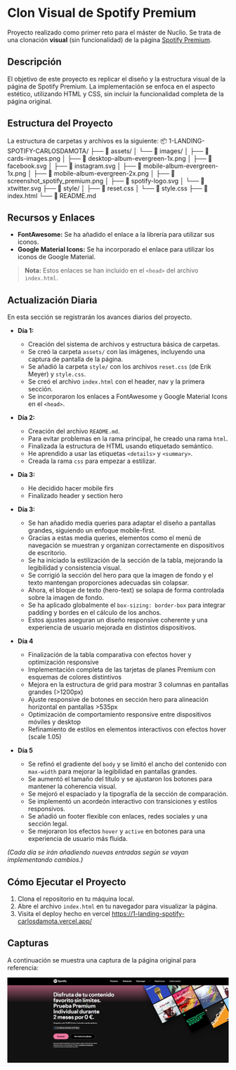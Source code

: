 # Clon Visual de Spotify Premium

Proyecto realizado como primer reto para el máster de Nuclio. Se trata de una clonación **visual** (sin funcionalidad) de la página [Spotify Premium](https://www.spotify.com/es/premium/).

## Descripción

El objetivo de este proyecto es replicar el diseño y la estructura visual de la página de Spotify Premium. La implementación se enfoca en el aspecto estético, utilizando HTML y CSS, sin incluir la funcionalidad completa de la página original.

## Estructura del Proyecto

La estructura de carpetas y archivos es la siguiente:
📦 1-LANDING-SPOTIFY-CARLOSDAMOTA/
├── 📂 assets/
│   └── 📂 images/
│       ├── 📄 cards-images.png
│       ├── 📄 desktop-album-evergreen-1x.png
│       ├── 📄 facebook.svg
│       ├── 📄 instagram.svg
│       ├── 📄 mobile-album-evergreen-1x.png
│       ├── 📄 mobile-album-evergreen-2x.png
│       ├── 📄 screenshot_spotify_premium.png
│       ├── 📄 spotify-logo.svg
│       └── 📄 xtwitter.svg
├── 📂 style/
│   ├── 📄 reset.css
│   └── 📄 style.css
├── 📄 index.html
└── 📄 README.md


## Recursos y Enlaces

- **FontAwesome:** Se ha añadido el enlace a la librería para utilizar sus iconos.
- **Google Material Icons:** Se ha incorporado el enlace para utilizar los iconos de Google Material.

> **Nota:** Estos enlaces se han incluido en el `<head>` del archivo `index.html`.

## Actualización Diaria

En esta sección se registrarán los avances diarios del proyecto.

- **Día 1:**  
  - Creación del sistema de archivos y estructura básica de carpetas.
  - Se creó la carpeta `assets/` con las imágenes, incluyendo una captura de pantalla de la página.
  - Se añadió la carpeta `style/` con los archivos `reset.css` (de Erik Meyer) y `style.css`.
  - Se creó el archivo `index.html` con el header, nav y la primera sección.
  - Se incorporaron los enlaces a FontAwesome y Google Material Icons en el `<head>`.

- **Día 2:**
  - Creación del archivo `README.md`.
  - Para evitar problemas en la rama principal, he creado una rama `html`.
  - Finalizada la estructura de HTML usando etiquetado semántico.
  - He aprendido a usar las etiquetas `<details>` y `<summary>`.
  - Creada la rama `css` para empezar a estilizar.

- **Día 3:**
  - He decidido hacer mobile firs
  - Finalizado header y section hero
  
- **Día 3:**
  - Se han añadido media queries para adaptar el diseño a pantallas grandes, siguiendo un enfoque mobile-first.  
  - Gracias a estas media queries, elementos como el menú de navegación se muestran y organizan correctamente en dispositivos de escritorio.  
  - Se ha iniciado la estilización de la sección de la tabla, mejorando la legibilidad y consistencia visual.  
  - Se corrigió la sección del hero para que la imagen de fondo y el texto mantengan proporciones adecuadas sin colapsar.  
  - Ahora, el bloque de texto (hero-text) se solapa de forma controlada sobre la imagen de fondo.  
  - Se ha aplicado globalmente el `box-sizing: border-box` para integrar padding y bordes en el cálculo de los anchos.  
  - Estos ajustes aseguran un diseño responsive coherente y una experiencia de usuario mejorada en distintos dispositivos.  

- **Día 4**
  - Finalización de la tabla comparativa con efectos hover y optimización responsive
  - Implementación completa de las tarjetas de planes Premium con esquemas de colores distintivos
  - Mejora en la estructura de grid para mostrar 3 columnas en pantallas grandes (>1200px)
  - Ajuste responsive de botones en sección hero para alineación horizontal en pantallas >535px
  - Optimización de comportamiento responsive entre dispositivos móviles y desktop
  - Refinamiento de estilos en elementos interactivos con efectos hover (scale 1.05)

- **Día 5**
  -  Se refinó el gradiente del `body` y se limitó el ancho del contenido con `max-width` para mejorar la legibilidad en pantallas grandes.  
  - Se aumentó el tamaño del título y se ajustaron los botones para mantener la coherencia visual.  
  -  Se mejoró el espaciado y la tipografía de la sección de comparación.  
  - Se implementó un acordeón interactivo con transiciones y estilos responsivos.  
  -  Se añadió un footer flexible con enlaces, redes sociales y una sección legal.  
  - Se mejoraron los efectos `hover` y `active` en botones para una experiencia de usuario más fluida.  

*(Cada día se irán añadiendo nuevas entradas según se vayan implementando cambios.)*

## Cómo Ejecutar el Proyecto

1. Clona el repositorio en tu máquina local.
2. Abre el archivo `index.html` en tu navegador para visualizar la página.
3. Visita el deploy hecho en vercel https://1-landing-spotify-carlosdamota.vercel.app/


## Capturas

A continuación se muestra una captura de la página original para referencia:

![Captura de la página Spotify Premium](./assets/images/screenshot_spotify_premium.png)